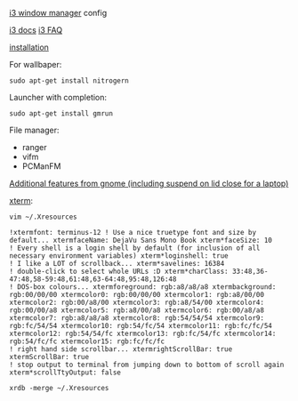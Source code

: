 [i3 window manager](http://i3wm.org/) config

[i3 docs](http://i3wm.org/docs/)
[i3 FAQ](http://faq.i3wm.org)

[installation](http://i3wm.org/docs/repositories.html)

For wallbaper:

    sudo apt-get install nitrogern

Launcher with completion:

    sudo apt-get install gmrun

File manager:
* ranger
* vifm
* PCManFM

[Additional features from gnome (including suspend on lid close for a laptop)](http://off-topic.sardemff7.net/post/2012/06/21/About-the-GNOME-features-in-an-alternative-environment)

[xterm](http://scarygliders.net/2011/12/01/customize-xterm-the-original-and-best-terminal):

    vim ~/.Xresources

    !xtermfont: terminus-12 ! Use a nice truetype font and size by default... xtermfaceName: DejaVu Sans Mono Book xterm*faceSize: 10
    ! Every shell is a login shell by default (for inclusion of all necessary environment variables) xterm*loginshell: true
    ! I like a LOT of scrollback... xterm*savelines: 16384
    ! double-click to select whole URLs :D xterm*charClass: 33:48,36-47:48,58-59:48,61:48,63-64:48,95:48,126:48
    ! DOS-box colours... xtermforeground: rgb:a8/a8/a8 xtermbackground: rgb:00/00/00 xtermcolor0: rgb:00/00/00 xtermcolor1: rgb:a8/00/00 xtermcolor2: rgb:00/a8/00 xtermcolor3: rgb:a8/54/00 xtermcolor4: rgb:00/00/a8 xtermcolor5: rgb:a8/00/a8 xtermcolor6: rgb:00/a8/a8 xtermcolor7: rgb:a8/a8/a8 xtermcolor8: rgb:54/54/54 xtermcolor9: rgb:fc/54/54 xtermcolor10: rgb:54/fc/54 xtermcolor11: rgb:fc/fc/54 xtermcolor12: rgb:54/54/fc xtermcolor13: rgb:fc/54/fc xtermcolor14: rgb:54/fc/fc xtermcolor15: rgb:fc/fc/fc
    ! right hand side scrollbar... xtermrightScrollBar: true xtermScrollBar: true
    ! stop output to terminal from jumping down to bottom of scroll again xterm*scrollTtyOutput: false

    xrdb -merge ~/.Xresources
